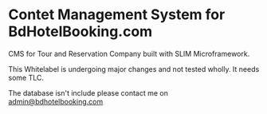 # Contet Management System for BdHotelBooking.com

CMS for Tour and Reservation Company built with SLIM Microframework.

This Whitelabel is undergoing major changes and not tested wholly. It needs some TLC.

The database isn't include please contact me on admin@bdhotelbooking.com
